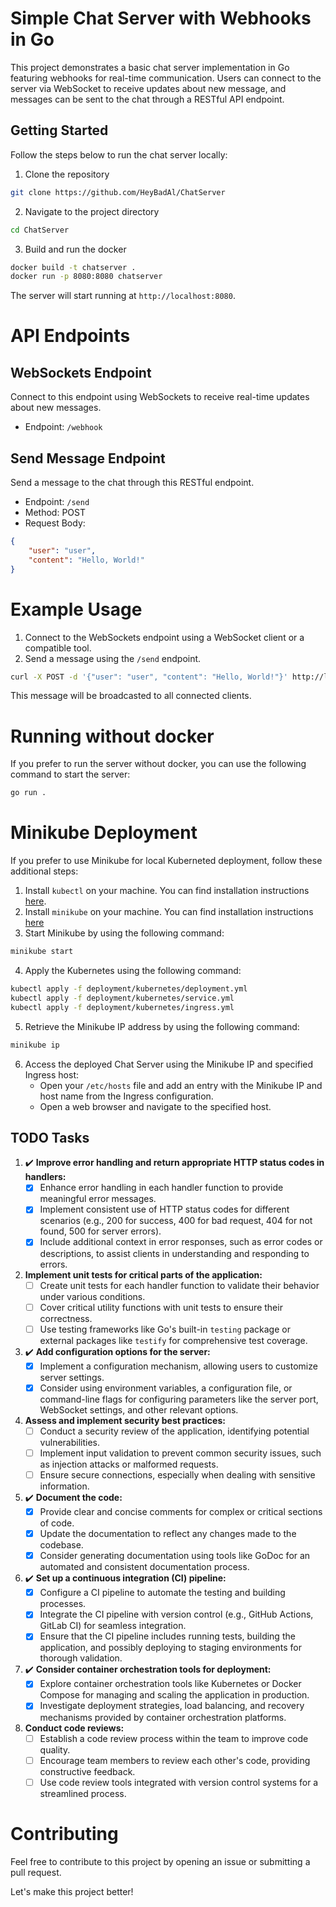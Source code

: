 # Simple Chat Server with Webhooks in Go

This project demonstrates a basic chat server implementation in Go featuring webhooks for real-time communication. Users can connect to the server via WebSocket to receive updates about new message, and messages can be sent to the chat through a RESTful API endpoint. 

## Getting Started

Follow the steps below to run the chat server locally:

1. Clone the repository
```bash
git clone https://github.com/HeyBadAl/ChatServer
```

2. Navigate to the project directory
```bash
cd ChatServer
```

3. Build and run the docker 
```bash
docker build -t chatserver .
docker run -p 8080:8080 chatserver
```
The server will start running at `http://localhost:8080`.

# API Endpoints

## WebSockets Endpoint

Connect to this endpoint using WebSockets to receive real-time updates about new messages.

- Endpoint: `/webhook`

## Send Message Endpoint

Send a message to the chat through this RESTful endpoint.

- Endpoint: `/send`
- Method: POST 
- Request Body: 

```json
{
    "user": "user",
    "content": "Hello, World!"
}
```

# Example Usage 

1. Connect to the WebSockets endpoint using a WebSocket client or a compatible tool.
2. Send a message using the `/send` endpoint.

```bash
curl -X POST -d '{"user": "user", "content": "Hello, World!"}' http://localhost:8080/send
```
This message will be broadcasted to all connected clients.


# Running without docker 

If you prefer to run the server without docker, you can use the following command to start the server:
```bash
go run .
```

# Minikube Deployment

If you prefer to use Minikube for local Kuberneted deployment, follow these additional steps:

1. Install `kubectl` on your machine. You can find installation instructions [here](https://kubernetes.io/docs/tasks/tools/install-kubectl/).
2. Install `minikube` on your machine. You can find installation instructions [here](https://minikube.sigs.k8s.io/docs/start/)
3. Start Minikube by using the following command:
```bash
minikube start
```
4. Apply the Kubernetes using the following command:
```bash
kubectl apply -f deployment/kubernetes/deployment.yml
kubectl apply -f deployment/kubernetes/service.yml
kubectl apply -f deployment/kubernetes/ingress.yml
```
5. Retrieve the Minikube IP address by using the following command:
```bash
minikube ip
```
6. Access the deployed Chat Server using the Minikube IP and specified Ingress host:
    - Open your `/etc/hosts` file and add an entry with the Minikube IP and host name from the Ingress configuration.
    - Open a web browser and navigate to the specified host.


## TODO Tasks

1. ✔️  **Improve error handling and return appropriate HTTP status codes in handlers:**
   - [x] Enhance error handling in each handler function to provide meaningful error messages.
   - [x] Implement consistent use of HTTP status codes for different scenarios (e.g., 200 for success, 400 for bad request, 404 for not found, 500 for server errors).
   - [x] Include additional context in error responses, such as error codes or descriptions, to assist clients in understanding and responding to errors.

2. **Implement unit tests for critical parts of the application:**
   - [ ] Create unit tests for each handler function to validate their behavior under various conditions.
   - [ ] Cover critical utility functions with unit tests to ensure their correctness.
   - [ ] Use testing frameworks like Go's built-in `testing` package or external packages like `testify` for comprehensive test coverage.

3. ✔️ **Add configuration options for the server:**
   - [x] Implement a configuration mechanism, allowing users to customize server settings.
   - [x] Consider using environment variables, a configuration file, or command-line flags for configuring parameters like the server port, WebSocket settings, and other relevant options.

4. **Assess and implement security best practices:**
   - [ ] Conduct a security review of the application, identifying potential vulnerabilities.
   - [ ] Implement input validation to prevent common security issues, such as injection attacks or malformed requests.
   - [ ] Ensure secure connections, especially when dealing with sensitive information.

5. ✔️ **Document the code:**
   - [x] Provide clear and concise comments for complex or critical sections of code.
   - [x] Update the documentation to reflect any changes made to the codebase.
   - [x] Consider generating documentation using tools like GoDoc for an automated and consistent documentation process.

6. ✔️  **Set up a continuous integration (CI) pipeline:**
   - [x] Configure a CI pipeline to automate the testing and building processes.
   - [x] Integrate the CI pipeline with version control (e.g., GitHub Actions, GitLab CI) for seamless integration.
   - [x] Ensure that the CI pipeline includes running tests, building the application, and possibly deploying to staging environments for thorough validation.

7. ✔️  **Consider container orchestration tools for deployment:**
   - [x] Explore container orchestration tools like Kubernetes or Docker Compose for managing and scaling the application in production.
   - [x] Investigate deployment strategies, load balancing, and recovery mechanisms provided by container orchestration platforms.

8. **Conduct code reviews:**
   - [ ] Establish a code review process within the team to improve code quality.
   - [ ] Encourage team members to review each other's code, providing constructive feedback.
   - [ ] Use code review tools integrated with version control systems for a streamlined process.

# Contributing

Feel free to contribute to this project by opening an issue or submitting a pull request.

Let's make this project better!

